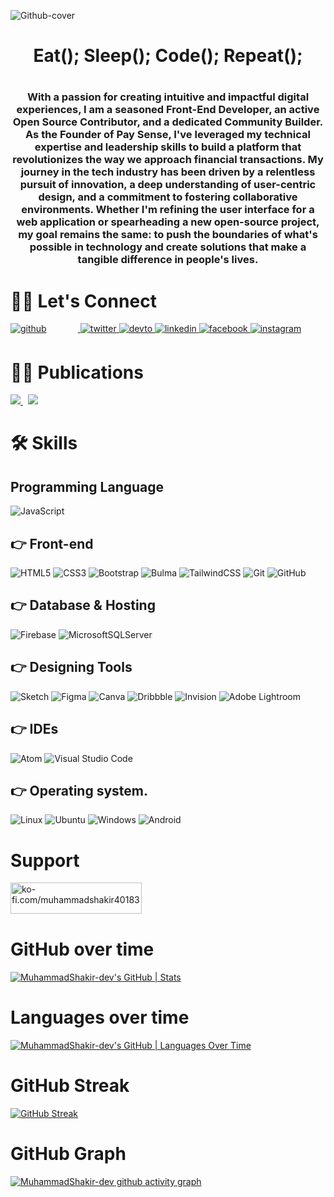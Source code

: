 ![Github-cover](https://github.com/MuhammadShakir-dev/MuhammadShakir-dev/assets/84896803/d0ccf13e-f9b1-4ee9-bfd4-a664c980a4ba)

<h1 align="center">Eat(); Sleep(); Code(); Repeat();<h1>
 
<h3 align="center">
With a passion for creating intuitive and impactful digital experiences, I am a seasoned Front-End Developer, an active Open Source Contributor, and a dedicated Community Builder. As the Founder of Pay Sense, I've leveraged my technical expertise and leadership skills to build a platform that revolutionizes the way we approach financial transactions. My journey in the tech industry has been driven by a relentless pursuit of innovation, a deep understanding of user-centric design, and a commitment to fostering collaborative environments. Whether I'm refining the user interface for a web application or spearheading a new open-source project, my goal remains the same: to push the boundaries of what's possible in technology and create solutions that make a tangible difference in people's lives.
</h3>

 
# 🤝🏻 Let's Connect
<div align="left">
<a href="https://github.com/https://github.com/MuhammadShakir-dev?tab=overview&from=2022-07-01&to=2022-07-24" target="_blank">
<img src=https://img.shields.io/badge/github-%2324292e.svg?&style=for-the-badge&logo=github&logoColor=white alt=github style="margin-bottom: 5px; margin-right: 50px;" />
</a>
<a href="https://twitter.com/https://twitter.com/MShakir_05" target="_blank">
<img src=https://img.shields.io/badge/twitter-%2300acee.svg?&style=for-the-badge&logo=twitter&logoColor=white alt=twitter style="margin-bottom: 5px;" />
</a>
<a href="https://dev.to/https://dev.to/muhammadshakirdev" target="_blank">
<img src=https://img.shields.io/badge/dev.to-%2308090A.svg?&style=for-the-badge&logo=dev.to&logoColor=white alt=devto style="margin-bottom: 5px;" />
</a>
<a href="https://linkedin.com/in/https://www.linkedin.com/in/muhammad-shakir-dev05/" target="_blank">
<img src=https://img.shields.io/badge/linkedin-%231E77B5.svg?&style=for-the-badge&logo=linkedin&logoColor=white alt=linkedin style="margin-bottom: 5px;" />
</a>
<a href="https://www.facebook.com/https://web.facebook.com/profile.php?id=100024320106137" target="_blank">
<img src=https://img.shields.io/badge/facebook-%232E87FB.svg?&style=for-the-badge&logo=facebook&logoColor=white alt=facebook style="margin-bottom: 5px;" />
</a>
<a href="https://instagram.com/https://www.instagram.com/areyoushakir/" target="_blank">
<img src=https://img.shields.io/badge/instagram-%23000000.svg?&style=for-the-badge&logo=instagram&logoColor=white alt=instagram style="margin-bottom: 5px;" />
</a> 
</div>  


# ✍🏻 Publications
<a href="https://muhammadshakir.hashnode.dev/" target="_blank">
<img  src="https://img.shields.io/badge/Hashnode-2962FF?style=for-the-badge&logo=hashnode&logoColor=white" />
</a>
&nbsp;
<a href="https://medium.com/@Muhammad-shakir-67" target="_blank">
<img  src="https://img.shields.io/badge/Medium-12100E?style=for-the-badge&logo=medium&logoColor=white" />
</a>


# 🛠️ Skills
## Programming Language
![JavaScript](https://img.shields.io/badge/javascript-%23323330.svg?style=for-the-badge&logo=javascript&logoColor=%23F7DF1E)

## 👉 Front-end
![HTML5](https://img.shields.io/badge/html5-%23E34F26.svg?style=for-the-badge&logo=html5&logoColor=white)
![CSS3](https://img.shields.io/badge/css3-%231572B6.svg?style=for-the-badge&logo=css3&logoColor=white)
![Bootstrap](https://img.shields.io/badge/bootstrap-%23563D7C.svg?style=for-the-badge&logo=bootstrap&logoColor=white)
![Bulma](https://img.shields.io/badge/bulma-00D0B1?style=for-the-badge&logo=bulma&logoColor=white)
![TailwindCSS](https://img.shields.io/badge/tailwindcss-%2338B2AC.svg?style=for-the-badge&logo=tailwind-css&logoColor=white)
![Git](https://img.shields.io/badge/git-%23F05033.svg?style=for-the-badge&logo=git&logoColor=white)
![GitHub](https://img.shields.io/badge/github-%23121011.svg?style=for-the-badge&logo=github&logoColor=white)


## 👉 Database & Hosting
![Firebase](https://img.shields.io/badge/Firebase-039BE5?style=for-the-badge&logo=Firebase&logoColor=white)
![MicrosoftSQLServer](https://img.shields.io/badge/Microsoft%20SQL%20Sever-CC2927?style=for-the-badge&logo=microsoft%20sql%20server&logoColor=white)


## 👉 Designing Tools
![Sketch](https://img.shields.io/badge/Sketch-FFB387?style=for-the-badge&logo=sketch&logoColor=black)
![Figma](https://img.shields.io/badge/figma-%23F24E1E.svg?style=for-the-badge&logo=figma&logoColor=white)
![Canva](https://img.shields.io/badge/Canva-%2300C4CC.svg?style=for-the-badge&logo=Canva&logoColor=white)
![Dribbble](https://img.shields.io/badge/Dribbble-EA4C89?style=for-the-badge&logo=dribbble&logoColor=white)
![Invision](https://img.shields.io/badge/invision-FF3366?style=for-the-badge&logo=invision&logoColor=white)
![Adobe Lightroom](https://img.shields.io/badge/Adobe%20Lightroom-31A8FF.svg?style=for-the-badge&logo=Adobe%20Lightroom&logoColor=white)


## 👉 IDEs
![Atom](https://img.shields.io/badge/Atom-%2366595C.svg?style=for-the-badge&logo=atom&logoColor=white)
![Visual Studio Code](https://img.shields.io/badge/Visual%20Studio%20Code-0078d7.svg?style=for-the-badge&logo=visual-studio-code&logoColor=white)

## 👉 Operating system.
![Linux](https://img.shields.io/badge/Linux-FCC624?style=for-the-badge&logo=linux&logoColor=black)
![Ubuntu](https://img.shields.io/badge/Ubuntu-E95420?style=for-the-badge&logo=ubuntu&logoColor=white)
![Windows](https://img.shields.io/badge/Windows-0078D6?style=for-the-badge&logo=windows&logoColor=white)
![Android](https://img.shields.io/badge/Android-3DDC84?style=for-the-badge&logo=android&logoColor=white)
 

# Support
<p><a href="https://ko-fi.com/ko-fi.com/muhammadshakir40183"> <img align="left" src="https://cdn.ko-fi.com/cdn/kofi3.png?v=3" height="50" width="210" alt="ko-fi.com/muhammadshakir40183" /></a></p><br><br>
<br/>  
 
# GitHub over time
[![MuhammadShakir-dev's GitHub | Stats](https://stats.quine.sh/MuhammadShakir-dev/github?theme=dark)](https://quine.sh)
 
# Languages over time
[![MuhammadShakir-dev's GitHub | Languages Over Time](https://stats.quine.sh/MuhammadShakir-dev/languages-over-time?theme=dark)](https://quine.sh)

# GitHub Streak
[![GitHub Streak](https://streak-stats.demolab.com?user=MuhammadShakir-dev&theme=dark&hide_border=true)](https://git.io/streak-stats)

# GitHub Graph
[![MuhammadShakir-dev github activity graph](https://github-readme-activity-graph.vercel.app/graph?username=MuhammadShakir-dev&theme=github-compact	)](https://github.com/MuhammadShakir-dev/github-readme-activity-graph)
 

